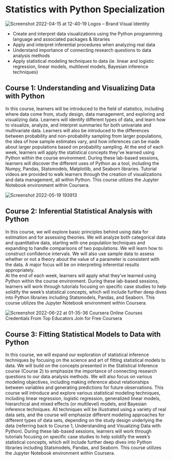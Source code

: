 # Statistics with Python Specialization

![Screenshot 2022-04-15 at 12-40-19 Logos – Brand   Visual Identity](https://user-images.githubusercontent.com/75258625/163555565-a0ca1646-478e-4039-a169-41e6ee44e532.png)



* Create and interpret data visualizations using the Python programming language and associated packages & libraries
* Apply and interpret inferential procedures when analyzing real data
* Understand importance of connecting research questions to data analysis methods
* Apply statistical modeling techniques to data (ie. linear and logistic regression, linear models, multilevel models, Bayesian inference techniques)


## Course 1: Understanding and Visualizing Data with Python
In this course, learners will be introduced to the field of statistics, including where data come from, study design, data management, and exploring and visualizing data. Learners will identify different types of data, and learn how to visualize, analyze, and interpret summaries for both univariate and multivariate data. Learners will also be introduced to the differences between probability and non-probability sampling from larger populations, the idea of how sample estimates vary, and how inferences can be made about larger populations based on probability sampling.
At the end of each week, learners will apply the statistical concepts they’ve learned using Python within the course environment. During these lab-based sessions, learners will discover the different uses of Python as a tool, including the Numpy, Pandas, Statsmodels, Matplotlib, and Seaborn libraries. Tutorial videos are provided to walk learners through the creation of visualizations and data management, all within Python. This course utilizes the Jupyter Notebook environment within Coursera.

![Screenshot 2022-05-19 193913](https://user-images.githubusercontent.com/75258625/169353276-885e5645-260a-43a5-ac9b-ba49b38813b4.png)


## Course 2: Inferential Statistical Analysis with Python
In this course, we will explore basic principles behind using data for estimation and for assessing theories. We will analyze both categorical data and quantitative data, starting with one population techniques and expanding to handle comparisons of two populations. We will learn how to construct confidence intervals. We will also use sample data to assess whether or not a theory about the value of a parameter is consistent with the data. A major focus will be on interpreting inferential results appropriately.  
At the end of each week, learners will apply what they’ve learned using Python within the course environment. During these lab-based sessions, learners will work through tutorials focusing on specific case studies to help solidify the week’s statistical concepts, which will include further deep dives into Python libraries including Statsmodels, Pandas, and Seaborn. This course utilizes the Jupyter Notebook environment within Coursera.

![Screenshot 2022-06-22 at 01-35-36 Coursera Online Courses   Credentials From Top Educators  Join for Free Coursera](https://user-images.githubusercontent.com/75258625/174908296-e12f1814-05a0-4279-8057-54f3196960ec.png)



## Course 3: Fitting Statistical Models to Data with Python
In this course, we will expand our exploration of statistical inference techniques by focusing on the science and art of fitting statistical models to data. We will build on the concepts presented in the Statistical Inference course (Course 2) to emphasize the importance of connecting research questions to our data analysis methods. We will also focus on various modeling objectives, including making inference about relationships between variables and generating predictions for future observations.
This course will introduce and explore various statistical modeling techniques, including linear regression, logistic regression, generalized linear models, hierarchical and mixed effects (or multilevel) models, and Bayesian inference techniques. All techniques will be illustrated using a variety of real data sets, and the course will emphasize different modeling approaches for different types of data sets, depending on the study design underlying the data (referring back to Course 1, Understanding and Visualizing Data with Python).
During these lab-based sessions, learners will work through tutorials focusing on specific case studies to help solidify the week’s statistical concepts, which will include further deep dives into Python libraries including Statsmodels, Pandas, and Seaborn. This course utilizes the Jupyter Notebook environment within Coursera.
